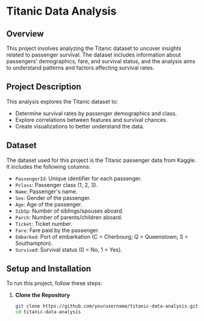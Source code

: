 # Titanic Data Analysis

## Overview

This project involves analyzing the Titanic dataset to uncover insights related to passenger survival. The dataset includes information about passengers' demographics, fare, and survival status, and the analysis aims to understand patterns and factors affecting survival rates.

## Project Description

This analysis explores the Titanic dataset to:
- Determine survival rates by passenger demographics and class.
- Explore correlations between features and survival chances.
- Create visualizations to better understand the data.

## Dataset

The dataset used for this project is the Titanic passenger data from Kaggle. It includes the following columns:
- `PassengerId`: Unique identifier for each passenger.
- `Pclass`: Passenger class (1, 2, 3).
- `Name`: Passenger's name.
- `Sex`: Gender of the passenger.
- `Age`: Age of the passenger.
- `SibSp`: Number of siblings/spouses aboard.
- `Parch`: Number of parents/children aboard.
- `Ticket`: Ticket number.
- `Fare`: Fare paid by the passenger.
- `Embarked`: Port of embarkation (C = Cherbourg; Q = Queenstown; S = Southampton).
- `Survived`: Survival status (0 = No, 1 = Yes).

## Setup and Installation

To run this project, follow these steps:

1. **Clone the Repository**

   ```bash
   git clone https://github.com/yourusername/titanic-data-analysis.git
   cd titanic-data-analysis
